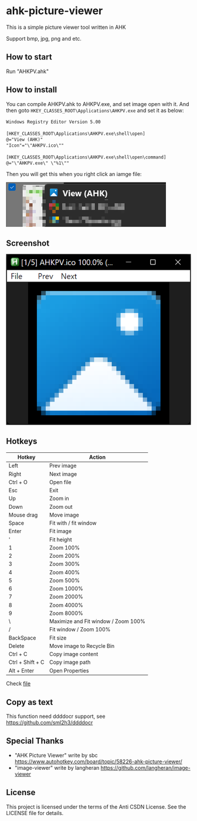 # ahk-picture-viewer

This is a simple picture viewer tool written in AHK

Support bmp, jpg, png and etc.

## How to start

Run "AHKPV.ahk"

## How to install

You can compile AHKPV.ahk to AHKPV.exe, and set image open with it.
And then goto `HKEY_CLASSES_ROOT\Applications\AHKPV.exe` and set it as below:

```reg
Windows Registry Editor Version 5.00

[HKEY_CLASSES_ROOT\Applications\AHKPV.exe\shell\open]
@="View (AHK)"
"Icon"="\"AHKPV.ico\""

[HKEY_CLASSES_ROOT\Applications\AHKPV.exe\shell\open\command]
@="\"AHKPV.exe\" \"%1\""
```

Then you will get this when you right click an iamge file:

![image](./assets/clip_20230928_084336.png)

## Screenshot

![image](./assets/clip_20230928_084524.png)

## Hotkeys

| Hotkey            | Action                        |
| ----------------- | ----------------------------- |
| Left              | Prev image                    |
| Right             | Next image                    |
| Ctrl + O          | Open file                     |
| Esc               | Exit                          |
| Up                | Zoom in                       |
| Down              | Zoom out                      |
| Mouse drag        | Move image                    |
| Space             | Fit with / fit window         |
| Enter             | Fit image                     |
| '                 | Fit height                    |
| 1                 | Zoom 100%                     |
| 2                 | Zoom 200%                     |
| 3                 | Zoom 300%                     |
| 4                 | Zoom 400%                     |
| 5                 | Zoom 500%                     |
| 6                 | Zoom 1000%                    |
| 7                 | Zoom 2000%                    |
| 8                 | Zoom 4000%                    |
| 9                 | Zoom 8000%                    |
| \                 | Maximize and Fit window / Zoom 100%   |
| /                 | Fit window / Zoom 100%        |
| BackSpace         | Fit size                      |
| Delete            | Move image to Recycle Bin     |
| Ctrl + C          | Copy image content            |
| Ctrl + Shift + C  | Copy image path               |
| Alt + Enter       | Open Properties               |

Check [file](./ahk_picture_viewer_hotkey.ahk)

## Copy as text

This function need ddddocr support, see <https://github.com/sml2h3/ddddocr>

## Special Thanks

* "AHK Picture Viewer" write by sbc <https://www.autohotkey.com/board/topic/58226-ahk-picture-viewer/>
* "image-viewer" write by langheran <https://github.com/langheran/image-viewer>

## License

This project is licensed under the terms of the Anti CSDN License. See the LICENSE file for details.
